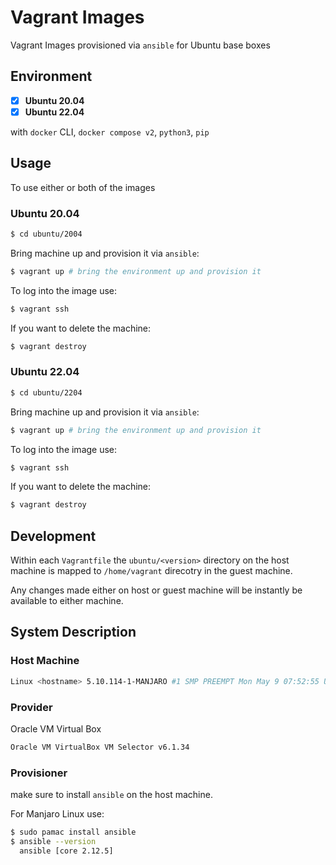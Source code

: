 # Vagrant Images

Vagrant Images provisioned via `ansible` for Ubuntu base boxes

## Environment
- [x] __Ubuntu 20.04__
- [x] __Ubuntu 22.04__

with `docker` CLI, `docker compose v2`, `python3`, `pip`

## Usage
To use either or both of the images

### __Ubuntu 20.04__

```bash
$ cd ubuntu/2004
```

Bring machine up and provision it via `ansible`:

```bash
$ vagrant up # bring the environment up and provision it
```

To log into the image use:

```bash
$ vagrant ssh
```

If you want to delete the machine:

```bash
$ vagrant destroy
```

### __Ubuntu 22.04__

```bash
$ cd ubuntu/2204
```

Bring machine up and provision it via `ansible`:

```bash
$ vagrant up # bring the environment up and provision it
```

To log into the image use:

```bash
$ vagrant ssh
```

If you want to delete the machine:

```bash
$ vagrant destroy
```

## Development

Within each `Vagrantfile` the `ubuntu/<version>` directory on the host machine
is mapped to `/home/vagrant` direcotry in the guest machine.

Any changes made either on host or guest machine will be instantly be available
to either machine.

## System Description

### Host Machine

```bash
Linux <hostname> 5.10.114-1-MANJARO #1 SMP PREEMPT Mon May 9 07:52:55 UTC 2022 x86_64 GNU/Linux
```
### Provider 

Oracle VM Virtual Box 

```bash
Oracle VM VirtualBox VM Selector v6.1.34
```

### Provisioner

make sure to install `ansible` on the host machine.

For Manjaro Linux use:

```bash
$ sudo pamac install ansible
$ ansible --version
  ansible [core 2.12.5]
```